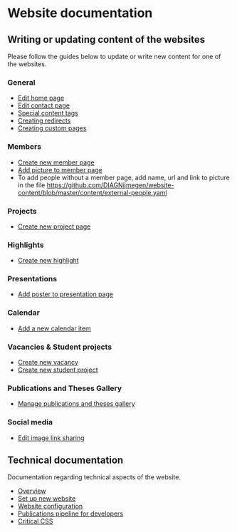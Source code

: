 # Website documentation

## Writing or updating content of the websites

Please follow the guides below to update or write new content for one of the websites.

### General

- [Edit home page](https://github.com/DIAGNijmegen/website-content/blob/master/docs/edit-home-page.md)
- [Edit contact page](https://github.com/DIAGNijmegen/website-content/blob/master/docs/edit-contact-page.md)
- [Special content tags](https://github.com/DIAGNijmegen/website-content/blob/master/docs/special-content-tags.md)
- [Creating redirects](https://github.com/DIAGNijmegen/website-content/blob/master/docs/redirects.md)
- [Creating custom pages](https://github.com/DIAGNijmegen/website-content/blob/master/docs/create-custom-page.md)

### Members

- [Create new member page](https://github.com/DIAGNijmegen/website-content/blob/master/docs/create-new-member-page.md)
- [Add picture to member page](https://github.com/DIAGNijmegen/website-content/blob/master/docs/add-picture-to-member-page.md)
- To add people without a member page, add name, url and link to picture in the file https://github.com/DIAGNijmegen/website-content/blob/master/content/external-people.yaml

### Projects

- [Create new project page](https://github.com/DIAGNijmegen/website-content/blob/master/docs/create-a-new-project-page.md)

### Highlights

- [Create new highlight](https://github.com/DIAGNijmegen/website-content/blob/master/docs/create-new-highlight.md)

### Presentations

- [Add poster to presentation page](https://github.com/DIAGNijmegen/website-content/blob/master/docs/add-poster-to-presentation-page.md)

### Calendar

- [Add a new calendar item](https://github.com/DIAGNijmegen/website-content/blob/master/docs/create-calendar-item.md)

### Vacancies & Student projects

- [Create new vacancy](https://github.com/DIAGNijmegen/website-content/blob/master/docs/create-new-vacancy-or-student-project.md)
- [Create new student project](https://github.com/DIAGNijmegen/website-content/blob/master/docs/create-new-vacancy-or-student-project.md)

### Publications and Theses Gallery

- [Manage publications and theses gallery](https://github.com/DIAGNijmegen/website-content/blob/master/docs/manage-publications-and-theses-gallery.md)

### Social media

- [Edit image link sharing](https://github.com/DIAGNijmegen/website-content/blob/master/docs/edit-social-image.md)

## Technical documentation

Documentation regarding technical aspects of the website.

- [Overview](https://github.com/DIAGNijmegen/website-content/blob/master/docs/dev/README.md)
- [Set up new website](https://github.com/DIAGNijmegen/website-content/blob/master/docs/dev/setting-up-a-new-website.md)
- [Website configuration](https://github.com/DIAGNijmegen/website-content/blob/master/docs/dev/website-configuration.md)
- [Publications pipeline for developers](https://github.com/DIAGNijmegen/website-content/blob/master/docs/dev/publications-pipeline-developers.md)
- [Critical CSS](https://github.com/DIAGNijmegen/website-content/blob/master/docs/dev/critical-above-the-fold-css.md)
